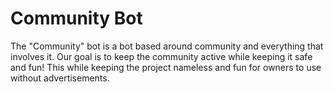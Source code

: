 # Community Bot
The "Community" bot is a bot based around community and everything that involves it. Our goal is to keep the community active while keeping it safe and fun! This while keeping the project nameless and fun for owners to use without advertisements.
